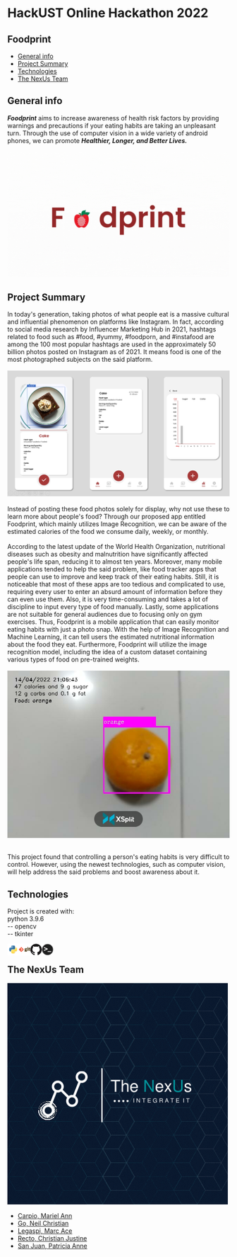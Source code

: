 # HackUST Online Hackathon 2022
## Foodprint
* [General info](#general-info)
* [Project Summary](#project-summary)
* [Technologies](#technologies)
* [The NexUs Team](#the-nexus-team)

## General info
<b><i>Foodprint</i></b> aims to increase awareness of health risk factors by providing warnings and precautions if your eating habits are taking an unpleasant turn. Through the use of computer vision in a wide variety of android phones, we can promote <b><i>Healthier, Longer, and Better Lives.</i></b>
<br><br>
![Foodprint](/Images/Foodprint.gif?raw=true "Foodprint")

## Project Summary
In today's generation, taking photos of what people eat is a massive cultural and influential phenomenon on platforms like Instagram. In fact, according to social media research by Influencer Marketing Hub in 2021, hashtags related to food such as #food, #yummy, #foodporn, and #instafood are among the 100 most popular hashtags are used in the approximately 50 billion photos posted on Instagram as of 2021. It means food is one of the most photographed subjects on the said platform. 
<br><br>
![ui-sample](/Images/ui-sample.png?raw=true "ui-sample")
<br><br>
Instead of posting these food photos solely for display, why not use these to learn more about people's food? Through our proposed app entitled Foodprint, which mainly utilizes Image Recognition, we can be aware of the estimated calories of the food we consume daily, weekly, or monthly.
<br><br>
According to the latest update of the World Health Organization, nutritional diseases such as obesity and malnutrition have significantly affected people's life span, reducing it to almost ten years. Moreover, many mobile applications tended to help the said problem, like food tracker apps that people can use to improve and keep track of their eating habits. Still, it is noticeable that most of these apps are too tedious and complicated to use, requiring every user to enter an absurd amount of information before they can even use them. Also, it is very time-consuming and takes a lot of discipline to input every type of food manually. Lastly, some applications are not suitable for general audiences due to focusing only on gym exercises. Thus, Foodprint is a mobile application that can easily monitor eating habits with just a photo snap. With the help of Image Recognition and Machine Learning, it can tell users the estimated nutritional information about the food they eat. Furthermore, Foodprint will utilize the image recognition model, including the idea of a custom dataset containing various types of food on pre-trained weights.
<br><br>
![prototype](/Images/prototype.jpg?raw=true "prototype")

<br>
This project found that controlling a person's eating habits is very difficult to control. However, using the newest technologies, such as computer vision, will help address the said problems and boost awareness about it.

## Technologies
Project is created with: <br>
   python 3.9.6          <br>
-- opencv                <br>
-- tkinter               <br>

<img align="left" alt="CSS3" width="26px" src="https://raw.githubusercontent.com/github/explore/80688e429a7d4ef2fca1e82350fe8e3517d3494d/topics/python/python.png" />
<img align="left" alt="Git" width="26px" src="https://raw.githubusercontent.com/github/explore/80688e429a7d4ef2fca1e82350fe8e3517d3494d/topics/git/git.png" />
<img align="left" alt="GitHub" width="26px" src="https://raw.githubusercontent.com/github/explore/78df643247d429f6cc873026c0622819ad797942/topics/github/github.png" />
<img align="left" alt="Terminal" width="26px" src="https://raw.githubusercontent.com/github/explore/80688e429a7d4ef2fca1e82350fe8e3517d3494d/topics/terminal/terminal.png" />
<br>

## The NexUs Team
![The NexUs](/Images/NexUs_Logo.gif?raw=true "The NexUs")
- [Carpio, Mariel Ann](https://github.com/CarpioMrl/)
- [Go, Neil Christian](https://github.com/Nichigo-GitHub/)
- [Legaspi, Marc Ace](https://github.com/mecsung/)
- [Recto, Christian Justine](https://github.com/jcjrecto/)
- [San Juan, Patricia Anne](https://github.com/sanjuanpatricia/)
